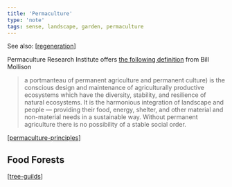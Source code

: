 ```yaml
---
title: 'Permaculture'
type: 'note'
tags: sense, landscape, garden, permaculture
---
```


See also: [[regeneration]]

Permaculture Research Institute offers [the following definition](https://www.permaculturenews.org/what-is-permaculture/) from Bill Mollison

> a portmanteau of permanent agriculture and permanent culture) is the conscious design and maintenance of agriculturally productive ecosystems which have the diversity, stability, and resilience of natural ecosystems. It is the harmonious integration of landscape and people — providing their food, energy, shelter, and other material and non-material needs in a sustainable way. Without permanent agriculture there is no possibility of a stable social order.

[[permaculture-principles]]

## Food Forests 

[[tree-guilds]]

[//begin]: # "Autogenerated link references for markdown compatibility"
[regeneration]: regeneration "Bush regeneration"
[permaculture-principles]: permaculture-principles "Permaculture Principles"
[tree-guilds]: tree-guilds "Tree guilds"
[//end]: # "Autogenerated link references"